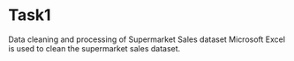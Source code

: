 # Task1
Data cleaning and processing of Supermarket Sales dataset
Microsoft Excel is used to clean the supermarket sales dataset. 
